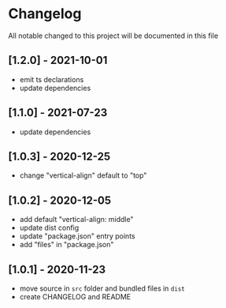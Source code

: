 # Changelog
All notable changed to this project will be documented in this file

## [1.2.0] - 2021-10-01
- emit ts declarations
- update dependencies

## [1.1.0] - 2021-07-23
- update dependencies

## [1.0.3] - 2020-12-25
- change "vertical-align" default to "top"

## [1.0.2] - 2020-12-05
- add default "vertical-align: middle"
- update dist config
- update "package.json" entry points
- add "files" in "package.json"

## [1.0.1] - 2020-11-23
- move source in `src` folder and bundled files in `dist`
- create CHANGELOG and README